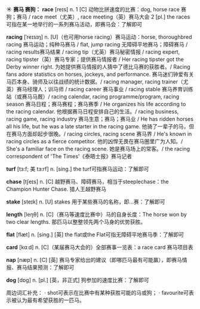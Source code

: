 ☀ <span class="category">**赛马 赛狗：**</span>
<span class="vocabulary">**race**</span> [reɪs] 
<span class="definition">n. 1 [C] 动物比拼速度的比赛：</span>dog, horse race 赛狗；赛马 / race meet（尤美）, race meeting（英）赛马大会 <span class="definition">2 [pl.] the races 可指在某一地举行的一系列赛马活动，即赛马会：</span>了解即可
                      
<span class="vocabulary">**racing**</span> [ˈreɪsɪŋ]
<span class="definition">n. [U]（也可用horse racing）赛马运动：</span>horse, thoroughbred racing 赛马运动；纯种马赛马 / flat, jump racing 无障碍平地赛马；障碍赛马 / racing results赛马结果 / racing tip（尤英）赛马秘密情报 / racing expert, racing tipster（英）赛马专家；提供赛马情报者 / Her racing tipster got the Derby winner right. 为她提供赛马情报的人猜中了德比马赛的获胜者。/ Racing fans adore statistics on horses, jockeys, and performance. 赛马迷们钟爱有关马匹本身、骑师及以往战绩的统计数据。/ racing manager, racing trainer（尤英）赛马经理人；训马师 / racing career 赛马事业 / racing stable 赛马养育训练站（或赛马马厩）/ racing calendar, racing programme/program, racing season 赛马日程；赛马赛程；赛马赛季 / He organizes his life according to the racing calendar. 他根据赛马日程安排自己的生活。/ racing business, racing game, racing industry 赛马生意；赛马；赛马业 / He has ridden horses all his life, but he was a late starter in the racing game. 他骑了一辈子的马，但在赛马方面却起步很晚。/ racing circles, racing scene 赛马界 / He's known in racing circles as a fierce competitor. 他的凶悍无畏在赛马圈里广为人知。/ She's a familiar face on the racing scene. 她是赛马场上的常客。/ the racing correspondent of 'The Times'《泰晤士报》赛马记者
           
<span class="vocabulary">**turf**</span> [tɜ:f; 美 tɜ:rf]
<span class="definition">n. [sing.] the turf可指赛马运动：</span>了解即可

<span class="vocabulary">**chase**</span> [tʃeɪs]
<span class="definition">n. [C] 越野赛马、障碍赛马，相当于steeplechase：</span>the Champion Hunter Chase. 猎人王越野赛马
           
<span class="vocabulary">**stake**</span> [steɪk]
<span class="definition">n. [U] stakes 用于某些赛马的名称，即…赛：</span>了解即可

<span class="vocabulary">**length**</span> [leŋθ] 
<span class="definition">n. [C]（赛马等速度比赛中）马的自身长度：</span>The horse won by two clear lengths. 那匹马以整整领先两个马身的优势获胜。

<span class="vocabulary">**flat**</span> [flæt] 
<span class="definition">n. [sing.] [英] the flat或the Flat可指无障碍平地赛马季：</span>了解即可

<span class="vocabulary">**card**</span> [kɑːd] 
<span class="definition">n. [C]（某届赛马大会的）全部赛事一览表：</span>a race card 赛马项目表
           
<span class="vocabulary">**nap**</span> [næp]
<span class="definition">n. [C] [英] 赛马专家给出的建议（即哪匹马最有可能赢），即赛马情报、赛马结果预测：</span>了解即可

<span class="vocabulary">**dog**</span> [dɒɡ] 
<span class="definition">n. [pl.] [英，非正式] 狗参加的速度比赛：</span>了解即可

周边词汇补充：
· shot可表示在比赛中有某种获胜可能的马或狗；
· favourite可表示被认为最有希望获胜的一匹马。
